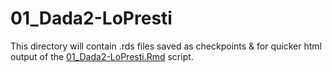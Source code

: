 # 01_Dada2-LoPresti

This directory will contain .rds files saved as checkpoints & for quicker html output of the [01_Dada2-LoPresti.Rmd](../../../../../scripts/analysis-individual/LoPresti-2019/01_Dada2-LoPresti.Rmd) script.